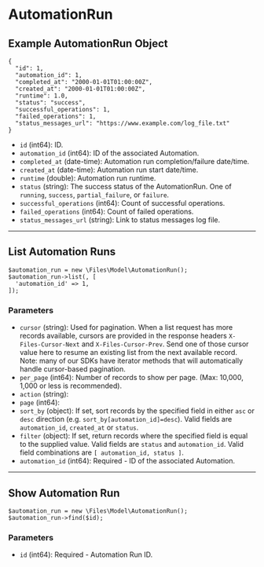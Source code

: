 # AutomationRun

## Example AutomationRun Object

```
{
  "id": 1,
  "automation_id": 1,
  "completed_at": "2000-01-01T01:00:00Z",
  "created_at": "2000-01-01T01:00:00Z",
  "runtime": 1.0,
  "status": "success",
  "successful_operations": 1,
  "failed_operations": 1,
  "status_messages_url": "https://www.example.com/log_file.txt"
}
```

* `id` (int64): ID.
* `automation_id` (int64): ID of the associated Automation.
* `completed_at` (date-time): Automation run completion/failure date/time.
* `created_at` (date-time): Automation run start date/time.
* `runtime` (double): Automation run runtime.
* `status` (string): The success status of the AutomationRun. One of `running`, `success`, `partial_failure`, or `failure`.
* `successful_operations` (int64): Count of successful operations.
* `failed_operations` (int64): Count of failed operations.
* `status_messages_url` (string): Link to status messages log file.

---

## List Automation Runs

```
$automation_run = new \Files\Model\AutomationRun();
$automation_run->list(, [
  'automation_id' => 1,
]);
```


### Parameters

* `cursor` (string): Used for pagination.  When a list request has more records available, cursors are provided in the response headers `X-Files-Cursor-Next` and `X-Files-Cursor-Prev`.  Send one of those cursor value here to resume an existing list from the next available record.  Note: many of our SDKs have iterator methods that will automatically handle cursor-based pagination.
* `per_page` (int64): Number of records to show per page.  (Max: 10,000, 1,000 or less is recommended).
* `action` (string): 
* `page` (int64): 
* `sort_by` (object): If set, sort records by the specified field in either `asc` or `desc` direction (e.g. `sort_by[automation_id]=desc`). Valid fields are `automation_id`, `created_at` or `status`.
* `filter` (object): If set, return records where the specified field is equal to the supplied value. Valid fields are `status` and `automation_id`. Valid field combinations are `[ automation_id, status ]`.
* `automation_id` (int64): Required - ID of the associated Automation.

---

## Show Automation Run

```
$automation_run = new \Files\Model\AutomationRun();
$automation_run->find($id);
```


### Parameters

* `id` (int64): Required - Automation Run ID.
